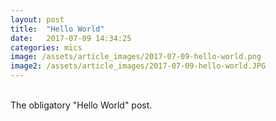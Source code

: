 ```yaml
---
layout: post
title:  "Hello World"
date:   2017-07-09 14:34:25
categories: mics
image: /assets/article_images/2017-07-09-hello-world.png
image2: /assets/article_images/2017-07-09-hello-world.JPG
---
```

<br />
The obligatory "Hello World" post. <br />



